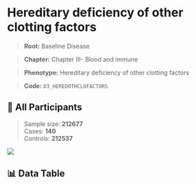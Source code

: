 # Hereditary deficiency of other clotting factors

> **Root:** Baseline Disease  

> **Chapter:** Chapter III- Blood and immune  

> **Phenotype:** Hereditary deficiency of other clotting factors  

> **Code:** `D3_HEREDOTHCLOFACTORS`

## 🧪 All Participants  
> Sample size: **212677**  
> Cases: **140**  
> Controls: **212537**
<img src="/Sensitive/Figures/ALL/Incidence/D3_HEREDOTHCLOFACTORS.png"/>

## 📊 Data Table
<CsvTableMRF src="/Sensitive/Data/ALL/Incidence/COX_D3_HEREDOTHCLOFACTORS.csv"/>

